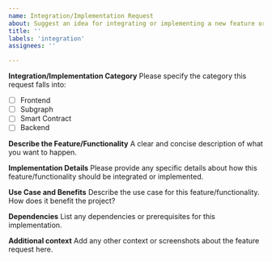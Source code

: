 ```yaml
---
name: Integration/Implementation Request
about: Suggest an idea for integrating or implementing a new feature or functionality
title: ''
labels: 'integration'
assignees: ''

---
```


**Integration/Implementation Category**
Please specify the category this request falls into:
- [ ] Frontend
- [ ] Subgraph
- [ ] Smart Contract
- [ ] Backend

**Describe the Feature/Functionality**
A clear and concise description of what you want to happen.

**Implementation Details**
Please provide any specific details about how this feature/functionality should be integrated or implemented.

**Use Case and Benefits**
Describe the use case for this feature/functionality. How does it benefit the project?

**Dependencies**
List any dependencies or prerequisites for this implementation.

**Additional context**
Add any other context or screenshots about the feature request here.
